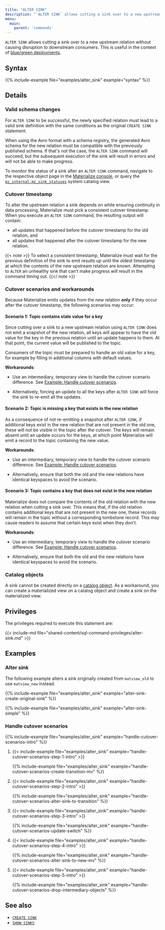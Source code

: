 ```yaml
---
title: "ALTER SINK"
description: "`ALTER SINK` allows cutting a sink over to a new upstream relation without causing disruption to downstream consumers."
menu:
  main:
    parent: 'commands'
---
```


`ALTER SINK` allows cutting a sink over to a new upstream relation without
causing disruption to downstream consumers. This is useful in the context
of [blue/green deployments](/manage/dbt/blue-green-deployments/).

## Syntax

{{% include-example file="examples/alter_sink" example="syntax" %}}

## Details

### Valid schema changes

For `ALTER SINK` to be successful, the newly specified relation must lead to a
valid sink definition with the same conditions as the original `CREATE SINK`
statement.

When using the Avro format with a schema registry, the generated Avro
schema for the new relation must be compatible with the previously published
schema. If that's not the case, the `ALTER SINK` command will succeed, but the
subsequent execution of the sink will result in errors and will not be able to
make progress.

To monitor the status of a sink after an `ALTER SINK` command, navigate to the
respective object page in the [Materialize console](/console/),
or query the [`mz_internal.mz_sink_statuses`](/sql/system-catalog/mz_internal/#mz_sink_statuses)
system catalog view.

### Cutover timestamp

To alter the upstream relation a sink depends on while ensuring continuity in
data processing, Materialize must pick a consistent cutover timestamp. When you
execute an `ALTER SINK` command, the resulting output will contain:
- all updates that happened before the cutover timestamp for the old
relation, and
- all updates that happened after the cutover timestamp for the new
relation.

{{< note >}}
To select a consistent timestamp, Materialize must wait for the previous
definition of the sink to emit results up until the oldest timestamp at which
the contents of the new upstream relation are known. Attempting to `ALTER` an
unhealthy sink that can't make progress will result in the command timing out.
{{</ note >}}

### Cutover scenarios and workarounds

Because Materialize emits updates from the new relation **only** if
they occur after the cutover timestamp, the following scenarios may occur:

#### Scenario 1: Topic contains stale value for a key

Since cutting over a sink to a new upstream relation using `ALTER SINK` does not
emit a snapshot of the new relation, all keys will appear to have the old value
for the key in the previous relation until an update happens to them. At that
point, the current value will be published to the topic.

Consumers of the topic must be prepared to handle an old value for a key, for
example by filling in additional columns with default values.

**Workarounds**:

- Use an intermediary, temporary view to handle the cutover scenario difference.
See [Example: Handle cutover scenarios](#handle-cutover-scenarios).

- Alternatively, forcing an update to all the keys after `ALTER SINK` will force
the sink to re-emit all the updates.

#### Scenario 2: Topic is missing a key that exists in the new relation

As a consequence of not re-emitting a snapshot after `ALTER SINK`, if additional
keys exist in the new relation that are not present in the old one, these will
not be visible in the topic after the cutover. The keys will remain absent until
an update occurs for the keys, at which point Materialize will emit a record to
the topic containing the new value.

**Workarounds**:

- Use an intermediary, temporary view to handle the cutover scenario difference.
See [Example: Handle cutover scenarios](#handle-cutover-scenarios).

- Alternatively, ensure that both the old and the new relations have identical
keyspaces to avoid the scenario.

#### Scenario 3: Topic contains a key that does not exist in the new relation

Materialize does not compare the contents of the old relation with the new
relation when cutting a sink over. This means that, if the old relation
contains additional keys that are not present in the new one, these records
will remain in the topic without a corresponding tombstone record. This may
cause readers to assume that certain keys exist when they don't.

**Workarounds**:

- Use an intermediary, temporary view to handle the cutover scenario difference.
See [Example: Handle cutover scenarios](#handle-cutover-scenarios).

- Alternatively, ensure that both the old and the new relations have identical
keyspaces to avoid the scenario.

### Catalog objects

A sink cannot be created directly on a [catalog object](/sql/system-catalog/).
As a workaround, you can create a materialized view on a catalog object and
create a sink on the materialized view.

## Privileges

The privileges required to execute this statement are:

{{< include-md file="shared-content/sql-command-privileges/alter-sink.md" >}}

## Examples

### Alter sink

The following example alters a sink originally created from `matview_old` to use
`matview_new` instead.

{{% include-example file="examples/alter_sink"
example="alter-sink-create-original-sink" %}}

{{% include-example file="examples/alter_sink" example="alter-sink-simple" %}}

### Handle cutover scenarios

{{% include-example file="examples/alter_sink"
example="handle-cutover-scenarios-intro" %}}

1. {{< include-example file="examples/alter_sink"
example="handle-cutover-scenarios-step-1-intro" >}}

   {{% include-example file="examples/alter_sink"
example="handle-cutover-scenarios-create-transition-mv" %}}

1. {{< include-example file="examples/alter_sink"
example="handle-cutover-scenarios-step-2-intro" >}}

   {{% include-example file="examples/alter_sink"
example="handle-cutover-scenarios-alter-sink-to-transition" %}}

1. {{< include-example file="examples/alter_sink"
example="handle-cutover-scenarios-step-3-intro" >}}

   {{% include-example file="examples/alter_sink"
example="handle-cutover-scenarios-update-switch" %}}

1. {{< include-example file="examples/alter_sink"
example="handle-cutover-scenarios-step-4-intro" >}}

   {{% include-example file="examples/alter_sink"
example="handle-cutover-scenarios-alter-sink-to-new-mv" %}}

1. {{< include-example file="examples/alter_sink"
example="handle-cutover-scenarios-step-5-intro" >}}

   {{% include-example file="examples/alter_sink"
example="handle-cutover-scenarios-drop-intermediary-objects" %}}

## See also

- [`CREATE SINK`](/sql/create-sink/)
- [`SHOW SINKS`](/sql/show-sinks)
